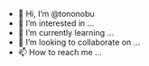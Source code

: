- 👋 Hi, I’m @tononobu
- 👀 I’m interested in ...
- 🌱 I’m currently learning ...
- 💞️ I’m looking to collaborate on ...
- 📫 How to reach me ...

<!---
tononobu/tononobu is a ✨ special ✨ repository because its `README.md` (this file) appears on your GitHub profile.
You can click the Preview link to take a look at your changes.
--->
